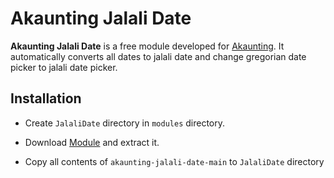 # Akaunting Jalali Date
**Akaunting Jalali Date** is a free module developed for [Akaunting](https://github.com/akaunting/akaunting). 
It automatically converts all dates to jalali date and change gregorian date picker to jalali date picker.

## Installation
* Create `JalaliDate` directory in `modules` directory.

* Download [Module](https://github.com/ali00h/akaunting-jalali-date/archive/refs/heads/main.zip) and extract it.

* Copy all contents of `akaunting-jalali-date-main` to `JalaliDate` directory


